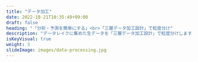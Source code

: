 ```yaml
---
title: "データ加工"
date: 2022-10-21T10:35:49+09:00
draft: false
heading: "「分析・予測を簡単にする」<br>「三層データ加工設計」で粒度分け"
description: "データレイクに集めた生データを「三層データ加工設計」で粒度分けします。データはビジネス要件や分析ツールによって粒度を変える必要がありますが、ツールに応じた粒度のデータソースを提供できるので、分析・予測が楽になります。"
isKeyVisual: true
weight: 3
slideImage: images/data-processing.jpg
---
```



